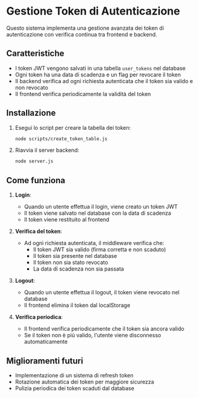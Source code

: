 # Gestione Token di Autenticazione

Questo sistema implementa una gestione avanzata dei token di autenticazione con verifica continua tra frontend e backend.

## Caratteristiche

- I token JWT vengono salvati in una tabella `user_tokens` nel database
- Ogni token ha una data di scadenza e un flag per revocare il token
- Il backend verifica ad ogni richiesta autenticata che il token sia valido e non revocato
- Il frontend verifica periodicamente la validità del token

## Installazione

1. Esegui lo script per creare la tabella dei token:

   ```bash
   node scripts/create_token_table.js
   ```

2. Riavvia il server backend:

   ```bash
   node server.js
   ```

## Come funziona

1. **Login**:
   - Quando un utente effettua il login, viene creato un token JWT
   - Il token viene salvato nel database con la data di scadenza
   - Il token viene restituito al frontend

2. **Verifica del token**:
   - Ad ogni richiesta autenticata, il middleware verifica che:
     - Il token JWT sia valido (firma corretta e non scaduto)
     - Il token sia presente nel database
     - Il token non sia stato revocato
     - La data di scadenza non sia passata

3. **Logout**:
   - Quando un utente effettua il logout, il token viene revocato nel database
   - Il frontend elimina il token dal localStorage

4. **Verifica periodica**:
   - Il frontend verifica periodicamente che il token sia ancora valido
   - Se il token non è più valido, l'utente viene disconnesso automaticamente

## Miglioramenti futuri

- Implementazione di un sistema di refresh token
- Rotazione automatica dei token per maggiore sicurezza
- Pulizia periodica dei token scaduti dal database
